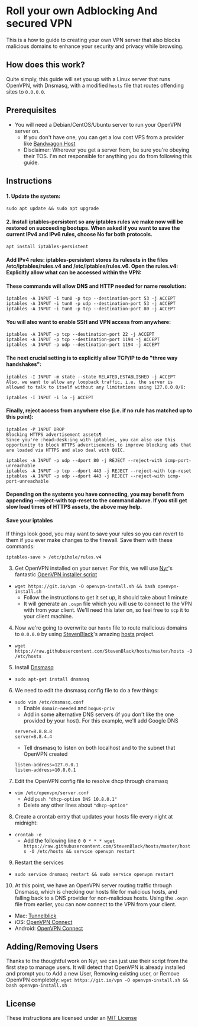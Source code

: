 # Roll your own Adblocking And secured VPN
This is a how to guide to creating your own VPN server that also blocks malicious domains to enhance your security and privacy while browsing.

## How does this work?
Quite simply, this guide will set you up with a Linux server that runs OpenVPN, with Dnsmasq, with a modified `hosts` file that routes offending sites to `0.0.0.0`.

## Prerequisites
- You will need a Debian/CentOS/Ubuntu server to run your OpenVPN server on.
  - If you don't have one, you can get a low cost VPS from a provider like [Bandwagon Host](https://bandwagonhost.com/aff.php?aff=575&pid=12)
  - Disclaimer: Wherever you get a server from, be sure you're obeying their TOS. I'm not responsible for anything you do from following this guide.

## Instructions

#### 1. Update the system:
```
sudo apt update && sudo apt upgrade
```
#### 2. Install iptables-persistent so any iptables rules we make now will be restored on succeeding bootups. When asked if you want to save the current IPv4 and IPv6 rules, choose No for both protocols.
```
apt install iptables-persistent
```
#### Add IPv4 rules: iptables-persistent stores its rulesets in the files /etc/iptables/rules.v4 and /etc/iptables/rules.v6. Open the rules.v4: Explicitly allow what can be accessed within the VPN:

#### These commands will allow DNS and HTTP needed for name resolution:
```
iptables -A INPUT -i tun0 -p tcp --destination-port 53 -j ACCEPT
iptables -A INPUT -i tun0 -p udp --destination-port 53 -j ACCEPT
iptables -A INPUT -i tun0 -p tcp --destination-port 80 -j ACCEPT
```
#### You will also want to enable SSH and VPN access from anywhere:
```
iptables -A INPUT -p tcp --destination-port 22 -j ACCEPT
iptables -A INPUT -p tcp --destination-port 1194 -j ACCEPT
iptables -A INPUT -p udp --destination-port 1194 -j ACCEPT
```
#### The next crucial setting is to explicitly allow TCP/IP to do "three way handshakes":
```
iptables -I INPUT -m state --state RELATED,ESTABLISHED -j ACCEPT
Also, we want to allow any loopback traffic, i.e. the server is allowed to talk to itself without any limitations using 127.0.0.0/8:

iptables -I INPUT -i lo -j ACCEPT
```
#### Finally, reject access from anywhere else (i.e. if no rule has matched up to this point):
```
iptables -P INPUT DROP
Blocking HTTPS advertisement assets¶
Since you're :head-desk:ing with iptables, you can also use this opportunity to block HTTPS advertisements to improve blocking ads that are loaded via HTTPS and also deal with QUIC.

iptables -A INPUT -p udp --dport 80 -j REJECT --reject-with icmp-port-unreachable
iptables -A INPUT -p tcp --dport 443 -j REJECT --reject-with tcp-reset
iptables -A INPUT -p udp --dport 443 -j REJECT --reject-with icmp-port-unreachable
```
#### Depending on the systems you have connecting, you may benefit from appending --reject-with tcp-reset to the command above. If you still get slow load times of HTTPS assets, the above may help.

#### Save your iptables
If things look good, you may want to save your rules so you can revert to them if you ever make changes to the firewall. Save them with these commands:
```
iptables-save > /etc/pihole/rules.v4
```
3. Get OpenVPN installed on your server. For this, we will use [Nyr](https://github.com/Nyr)'s fantastic [OpenVPN installer script](https://github.com/Nyr/openvpn-install)
  - `wget https://git.io/vpn -O openvpn-install.sh && bash openvpn-install.sh`
    - Follow the instructions to get it set up, it should take about 1 minute
    - It will generate an `.ovpn` file which you will use to connect to the VPN with from your client. We'll need this later on, so feel free to `scp` it to your client machine.
4. Now we're going to overwrite our `hosts` file to route malicious domains to `0.0.0.0` by using [StevenBlack](https://github.com/StevenBlack)'s amazing [hosts](https://github.com/StevenBlack/hosts) project.
  - `wget https://raw.githubusercontent.com/StevenBlack/hosts/master/hosts -O /etc/hosts`
5. Install [Dnsmasq](http://www.thekelleys.org.uk/dnsmasq/doc.html)
  - `sudo apt-get install dnsmasq`
6. We need to edit the dnsmasq config file to do a few things:
  - `sudo vim /etc/dnsmasq.conf`
    - Enable `domain-needed` and `bogus-priv`
    - Add in some alternative DNS servers (if you don't like the one provided by your host). For this example, we'll add Google DNS
    ```
    server=8.8.8.8
    server=8.8.4.4
    ```
    - Tell dnsmasq to listen on both localhost and to the subnet that OpenVPN created
    ```
    listen-address=127.0.0.1
    listen-address=10.8.0.1
    ```
7. Edit the OpenVPN config file to resolve dhcp through dnsmasq
  - `vim /etc/openvpn/server.conf`
    - Add `push "dhcp-option DNS 10.8.0.1"`
    - Delete any other lines about `"dhcp-option"`
8. Create a crontab entry that updates your hosts file every night at midnight:
  - `crontab -e`
    - Add the following line `0 0 * * * wget https://raw.githubusercontent.com/StevenBlack/hosts/master/hosts -O /etc/hosts && service openvpn restart`
9. Restart the services
  - `sudo service dnsmasq restart && sudo service openvpn restart`
10. At this point, we have an OpenVPN server routing traffic through Dnsmasq, which is checking our hosts file for malicious hosts, and falling back to a DNS provider for non-malicious hosts. Using the `.ovpn` file from earlier, you can now connect to the VPN from your client.
  - Mac: [Tunnelblick](https://tunnelblick.net/)
  - iOS: [OpenVPN Connect](https://itunes.apple.com/us/app/openvpn-connect/id590379981)
  - Android: [OpenVPN Connect](https://play.google.com/store/apps/details?id=net.openvpn.openvpn)

## Adding/Removing Users
Thanks to the thoughtful work on Nyr, we can just use their script from the first step to manage users. It will detect that OpenVPN is already installed and prompt you to Add a new User, Removing existing user, or Remove OpenVPN completely: `wget https://git.io/vpn -O openvpn-install.sh && bash openvpn-install.sh`

## License
These instructions are licensed under an [MIT License](LICENSE)
